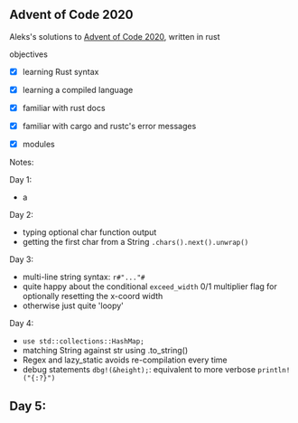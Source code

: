 ## Advent of Code 2020 
Aleks's solutions to [Advent of Code 2020](https://adventofcode.com/2020), written in rust


objectives
- [x] learning Rust syntax
- [x] learning a compiled language
- [x] familiar with rust docs
- [x] familiar with cargo and rustc's error messages
- [x] modules


Notes:

Day 1:
- a

Day 2:
- typing optional char function output
- getting the first char from a String
`.chars().next().unwrap()`

Day 3:
- multi-line string syntax: `r#"..."#`
- quite happy about the conditional `exceed_width` 0/1 multiplier flag for optionally resetting the x-coord width
- otherwise just quite 'loopy'


Day 4:
- `use std::collections::HashMap;`
- matching String against str using .to_string() 
- Regex and lazy_static avoids re-compilation every time
- debug statements `dbg!(&height);`: equivalent to more verbose `println!("{:?}")`


Day 5:
- 